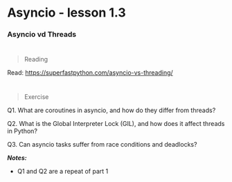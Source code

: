 # Asyncio - lesson 1.3

### Asyncio vd Threads

#

> Reading

Read: https://superfastpython.com/asyncio-vs-threading/

#

> Exercise

Q1. What are coroutines in asyncio, and how do they differ from threads?

Q2. What is the Global Interpreter Lock (GIL), and how does it affect threads in Python?

Q3. Can asyncio tasks suffer from race conditions and deadlocks?

**_Notes:_**
* Q1 and Q2 are a repeat of part 1
